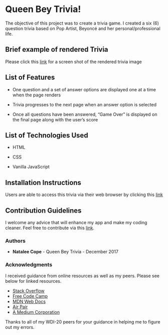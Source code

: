 # Queen Bey Trivia!
The objective of this project was to create a trivia game. I created a six (6) question trivia based on Pop Artist, Beyoncé and her personal/professional life.

## Brief example of rendered Trivia
Please click this [link](https://raw.githubusercontent.com/Ncope1/Project-1/master/Screen%20Shot%202017-12-13%20at%209.35.02%20PM.png) for a screen shot of the rendered trivia image

## List of Features
* One question and a set of answer options are displayed one at a time when the page renders

* Trivia progresses to the next page when an answer option is selected

* Once all questions have been answered, “Game Over” is displayed on the final page along with the user’s score

## List of Technologies Used
* HTML

* CSS

* Vanilla JavaScript

## Installation Instructions
Users are able to access this trivia via their web browser by clicking this [link](https://ncope1.github.io/Project-1/)

## Contribution Guidelines
I welcome any advice that will enhance my app and make my coding cleaner. Feel free to contribute via this [link](https://github.com/Ncope1/Project-1).

### Authors

* **Natalee Cope** - Queen Bey Trivia - December 2017

### Acknowledgments

I received guidance from online resources as well as my peers. Please see below for linked resources.
* [Stack Overflow](https://stackoverflow.com/questions/18546038/store-javascript-variable-into-array)
* [Free Code Camp](https://www.freecodecamp.org/challenges/store-multiple-values-in-one-variable-using-javascript-arrays)
* [MDN Web Docs](https://developer.mozilla.org/en-US/docs/Web/JavaScript/Reference/Global_Objects/Object/prototype)
* [Air Pair](https://www.airpair.com/javascript/posts/how-does-javascript-prototype-work)
* [A Medium Corporation](https://medium.com/javascript-scene/master-the-javascript-interview-what-s-the-difference-between-class-prototypal-inheritance-e4cd0a7562e9)

Thanks to all of my WDI-20 peers for your guidance in helping me to figure out my errors.
